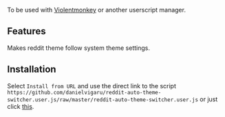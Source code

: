 To be used with [Violentmonkey](https://violentmonkey.github.io/) or another userscript manager.

## Features

Makes reddit theme follow system theme settings.

## Installation

Select `Install from URL` and use the direct link to the script `https://github.com/danielvigaru/reddit-auto-theme-switcher.user.js/raw/master/reddit-auto-theme-switcher.user.js` or just click [this](https://github.com/danielvigaru/reddit-auto-theme-switcher.user.js/raw/master/reddit-auto-theme-switcher.user.js).
